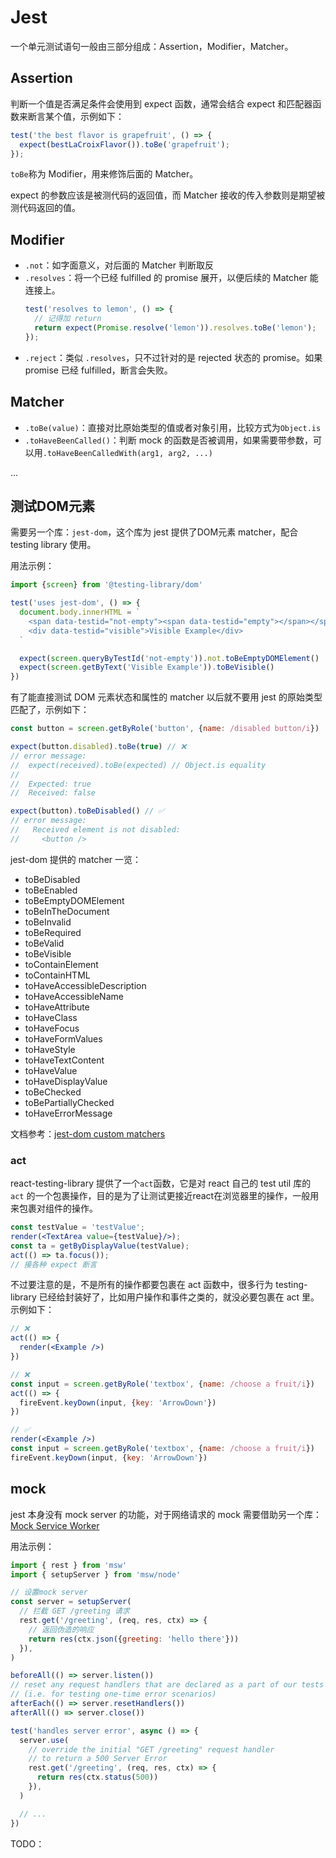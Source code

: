 # Jest
一个单元测试语句一般由三部分组成：Assertion，Modifier，Matcher。

## Assertion
判断一个值是否满足条件会使用到 expect 函数，通常会结合 expect 和匹配器函数来断言某个值，示例如下：
```jsx
test('the best flavor is grapefruit', () => {
  expect(bestLaCroixFlavor()).toBe('grapefruit');
});
```

`toBe`称为 Modifier，用来修饰后面的 Matcher。

expect 的参数应该是被测代码的返回值，而 Matcher 接收的传入参数则是期望被测代码返回的值。

## Modifier
- `.not`：如字面意义，对后面的 Matcher 判断取反
- `.resolves`：将一个已经 fulfilled 的 promise 展开，以便后续的 Matcher 能连接上。
    ```jsx
    test('resolves to lemon', () => {
      // 记得加 return
      return expect(Promise.resolve('lemon')).resolves.toBe('lemon');
    });
    ```
- `.reject`：类似 `.resolves`，只不过针对的是 rejected 状态的 promise。如果promise 已经 fulfilled，断言会失败。

## Matcher
- `.toBe(value)`：直接对比原始类型的值或者对象引用，比较方式为`Object.is`
- `.toHaveBeenCalled()`：判断 mock 的函数是否被调用，如果需要带参数，可以用`.toHaveBeenCalledWith(arg1, arg2, ...)`

...


## 测试DOM元素
需要另一个库：`jest-dom`，这个库为 jest 提供了DOM元素 matcher，配合 testing library 使用。

用法示例：
```js
import {screen} from '@testing-library/dom'

test('uses jest-dom', () => {
  document.body.innerHTML = `
    <span data-testid="not-empty"><span data-testid="empty"></span></span>
    <div data-testid="visible">Visible Example</div>
  `

  expect(screen.queryByTestId('not-empty')).not.toBeEmptyDOMElement()
  expect(screen.getByText('Visible Example')).toBeVisible()
})
```

有了能直接测试 DOM 元素状态和属性的 matcher 以后就不要用 jest 的原始类型匹配了，示例如下：
```js
const button = screen.getByRole('button', {name: /disabled button/i})

expect(button.disabled).toBe(true) // ❌
// error message:
//  expect(received).toBe(expected) // Object.is equality
//
//  Expected: true
//  Received: false

expect(button).toBeDisabled() // ✅
// error message:
//   Received element is not disabled:
//     <button />
```

jest-dom 提供的 matcher 一览：
- toBeDisabled
- toBeEnabled
- toBeEmptyDOMElement
- toBeInTheDocument
- toBeInvalid
- toBeRequired
- toBeValid
- toBeVisible
- toContainElement
- toContainHTML
- toHaveAccessibleDescription
- toHaveAccessibleName
- toHaveAttribute
- toHaveClass
- toHaveFocus
- toHaveFormValues
- toHaveStyle
- toHaveTextContent
- toHaveValue
- toHaveDisplayValue
- toBeChecked
- toBePartiallyChecked
- toHaveErrorMessage

文档参考：[jest-dom custom matchers](https://github.com/testing-library/jest-dom#custom-matchers)


### act
react-testing-library 提供了一个`act`函数，它是对 react 自己的 test util 库的 `act` 的一个包裹操作，目的是为了让测试更接近react在浏览器里的操作，一般用来包裹对组件的操作。

```jsx
const testValue = 'testValue';
render(<TextArea value={testValue}/>);
const ta = getByDisplayValue(testValue);
act(() => ta.focus());
// 接各种 expect 断言
```

不过要注意的是，不是所有的操作都要包裹在 act 函数中，很多行为 testing-library 已经给封装好了，比如用户操作和事件之类的，就没必要包裹在 act 里。示例如下：
```jsx
// ❌
act(() => {
  render(<Example />)
})

// ❌
const input = screen.getByRole('textbox', {name: /choose a fruit/i})
act(() => {
  fireEvent.keyDown(input, {key: 'ArrowDown'})
})

// ✅
render(<Example />)
const input = screen.getByRole('textbox', {name: /choose a fruit/i})
fireEvent.keyDown(input, {key: 'ArrowDown'})
```

## mock
jest 本身没有 mock server 的功能，对于网络请求的 mock 需要借助另一个库：[Mock Service Worker](https://mswjs.io/)

用法示例：
```js
import { rest } from 'msw'
import { setupServer } from 'msw/node'

// 设置mock server
const server = setupServer(
  // 拦截 GET /greeting 请求
  rest.get('/greeting', (req, res, ctx) => {
    // 返回伪造的响应
    return res(ctx.json({greeting: 'hello there'}))
  }),
)

beforeAll(() => server.listen())
// reset any request handlers that are declared as a part of our tests
// (i.e. for testing one-time error scenarios)
afterEach(() => server.resetHandlers())
afterAll(() => server.close())

test('handles server error', async () => {
  server.use(
    // override the initial "GET /greeting" request handler
    // to return a 500 Server Error
    rest.get('/greeting', (req, res, ctx) => {
      return res(ctx.status(500))
    }),
  )

  // ...
})
```


TODO：
